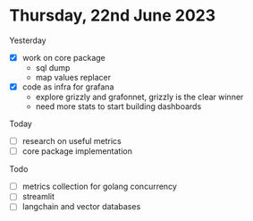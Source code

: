 # Thursday, 22nd June 2023

Yesterday
- [x] work on core package
	- sql dump
	- map values replacer
- [x] code as infra for grafana
	- explore grizzly and grafonnet, grizzly is the clear winner
	- need more stats to start building dashboards

Today
- [ ] research on useful metrics
- [ ] core package implementation

Todo
- [ ] metrics collection for golang concurrency
- [ ] streamlit
- [ ] langchain and vector databases
